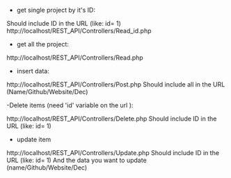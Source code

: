 
- get single project by it's ID:

Should include ID in the URL (like: id= 1)
http://localhost/REST_API/Controllers/Read_id.php



- get all the project:

http://localhost/REST_API/Controllers/Read.php


- insert data:

http://localhost/REST_API/Controllers/Post.php
Should include all in the URL (Name/Github/Website/Dec)



-Delete items (need 'id' variable on the url ):

http://localhost/REST_API/Controllers/Delete.php
Should include ID in the URL (like: id= 1)




- update item 

http://localhost/REST_API/Controllers/Update.php
Should include ID in the URL (like: id= 1)
And the data you want to update (name/Github/Website/Dec)





